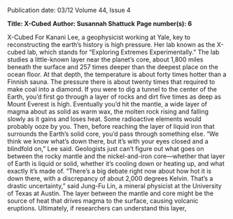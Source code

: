 Publication date: 03/12
Volume 44, Issue 4

**Title: X-Cubed**
**Author: Susannah Shattuck**
**Page number(s): 6**

X-Cubed
For Kanani Lee, a geophysicist 
working 
at 
Yale, 
key 
to 
reconstructing the earth’s history 
is 
high 
pressure. 
Her 
lab 
known as the X-cubed lab, which 
stands for “Exploring Extremes 
Experimentally.” The lab studies a 
little-known layer near the planet’s 
core, about 1,800 miles beneath the 
surface and 257 times deeper than the 
deepest place on the ocean floor. At 
that depth, the temperature is about 
forty times hotter than a Finnish 
sauna. The pressure there is about 
twenty times that required to make 
coal into a diamond.
If you were to dig a tunnel to 
the center of the Earth, you’d first 
go through a layer of rocks and dirt 
five times as deep as Mount Everest is 
high. Eventually you’d hit the mantle, 
a wide layer of magma about as solid 
as warm wax, the molten rock rising 
and falling slowly as it gains and 
loses heat. Some radioactive elements 
would probably ooze by you. Then, 
before reaching the layer of liquid iron 
that surrounds the Earth’s solid core, 
you’d pass through something else. 
“We think we know what’s 
down there, but it’s with your eyes 
closed and a blindfold on,” Lee said. 
Geologists just can’t figure out what 
goes on between the rocky mantle and 
the nickel-and-iron core—whether 
that layer of Earth is liquid or solid, 
whether it’s cooling down or heating 
up, and what exactly it’s made of. 
“There’s a big debate right now 
about how hot it is down there, with 
a discrepancy of about 2,000 degrees 
Kelvin. That’s a drastic uncertainty,” 
said Jung-Fu Lin, a mineral physicist 
at the University of Texas at Austin.
The layer between the mantle and 
core might be the source of heat that 
drives magma to the surface, causing 
volcanic eruptions. Ultimately, if 
researchers can understand this layer,